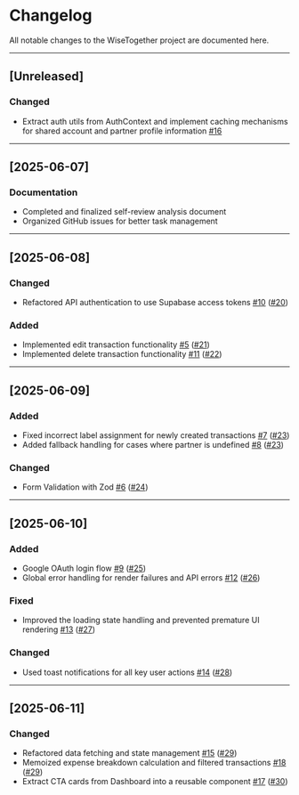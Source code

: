 # Changelog

All notable changes to the WiseTogether project are documented here.

---

## [Unreleased]

### Changed
- Extract auth utils from AuthContext and implement caching mechanisms for shared account and partner profile information [#16](https://github.com/WiseTogether/wisetogether-web/issues/16)

---

## [2025-06-07]

### Documentation
- Completed and finalized self-review analysis document
- Organized GitHub issues for better task management

---

## [2025-06-08]

### Changed
- Refactored API authentication to use Supabase access tokens [#10](https://github.com/WiseTogether/wisetogether-web/issues/10) ([#20](https://github.com/WiseTogether/wisetogether-web/pull/20))

### Added
- Implemented edit transaction functionality [#5](https://github.com/WiseTogether/wisetogether-web/issues/5) ([#21](https://github.com/WiseTogether/wisetogether-web/pull/21))
- Implemented delete transaction functionality [#11](https://github.com/WiseTogether/wisetogether-web/issues/11) ([#22](https://github.com/WiseTogether/wisetogether-web/pull/22))

---

## [2025-06-09]

### Added
- Fixed incorrect label assignment for newly created transactions [#7](https://github.com/WiseTogether/wisetogether-web/issues/7) ([#23](https://github.com/WiseTogether/wisetogether-web/pull/23))
- Added fallback handling for cases where partner is undefined [#8](https://github.com/WiseTogether/wisetogether-web/issues/8) ([#23](https://github.com/WiseTogether/wisetogether-web/pull/23))

### Changed
- Form Validation with Zod [#6](https://github.com/WiseTogether/wisetogether-web/issues/6) ([#24](https://github.com/WiseTogether/wisetogether-web/pull/24))

---

## [2025-06-10]

### Added
- Google OAuth login flow [#9](https://github.com/WiseTogether/wisetogether-web/issues/9) ([#25](https://github.com/WiseTogether/wisetogether-web/pull/25))
- Global error handling for render failures and API errors [#12](https://github.com/WiseTogether/wisetogether-web/issues/12) ([#26](https://github.com/WiseTogether/wisetogether-web/pull/26))

### Fixed
- Improved the loading state handling and prevented premature UI rendering [#13](https://github.com/WiseTogether/wisetogether-web/issues/13) ([#27](https://github.com/WiseTogether/wisetogether-web/pull/27))

### Changed
- Used toast notifications for all key user actions [#14](https://github.com/WiseTogether/wisetogether-web/issues/14) ([#28](https://github.com/WiseTogether/wisetogether-web/pull/28))

---

## [2025-06-11]

### Changed
- Refactored data fetching and state management [#15](https://github.com/WiseTogether/wisetogether-web/issues/15) ([#29](https://github.com/WiseTogether/wisetogether-web/pull/29))
- Memoized expense breakdown calculation and filtered transactions [#18](https://github.com/WiseTogether/wisetogether-web/issues/18) ([#29](https://github.com/WiseTogether/wisetogether-web/pull/29))
- Extract CTA cards from Dashboard into a reusable component [#17](https://github.com/WiseTogether/wisetogether-web/issues/17) ([#30](https://github.com/WiseTogether/wisetogether-web/pull/30))